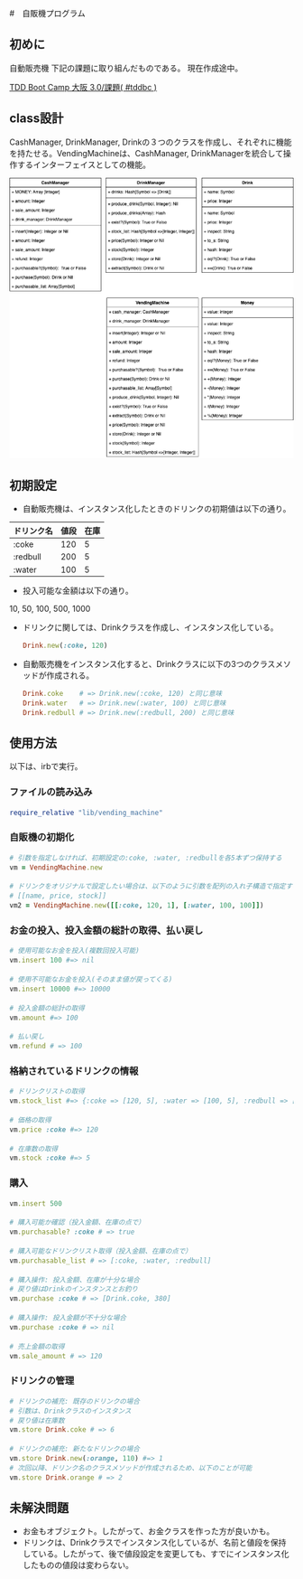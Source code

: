 #　自販機プログラム

## 初めに

自動販売機
下記の課題に取り組んだものである。
現在作成途中。

[TDD Boot Camp 大阪 3.0/課題( #tddbc )](http://devtesting.jp/tddbc/?TDDBC%E5%A4%A7%E9%98%AA3.0%2F%E8%AA%B2%E9%A1%8C)

## class設計

CashManager, DrinkManager, Drinkの３つのクラスを作成し、それぞれに機能を持たせる。VendingMachineは、CashManager, DrinkManagerを統合して操作するインターフェイスとしての機能。

![class](images/class.png)

## 初期設定

- 自動販売機は、インスタンス化したときのドリンクの初期値は以下の通り。

| ドリンク名 | 値段 | 在庫 |
|-|-|-|
| :coke | 120 | 5 |
| :redbull | 200 | 5 |
| :water | 100 | 5 |

- 投入可能な金額は以下の通り。

10, 50, 100, 500, 1000

- ドリンクに関しては、Drinkクラスを作成し、インスタンス化している。

  ```ruby
  Drink.new(:coke, 120)
  ```

- 自動販売機をインスタンス化すると、Drinkクラスに以下の3つのクラスメソッドが作成される。

  ```ruby
  Drink.coke    # => Drink.new(:coke, 120) と同じ意味
  Drink.water   # => Drink.new(:water, 100) と同じ意味
  Drink.redbull # => Drink.new(:redbull, 200) と同じ意味
  ```

## 使用方法

以下は、irbで実行。

### ファイルの読み込み

```ruby
require_relative "lib/vending_machine"
```

### 自販機の初期化

```ruby
# 引数を指定しなければ、初期設定の:coke, :water, :redbullを各5本ずつ保持する
vm = VendingMachine.new

# ドリンクをオリジナルで設定したい場合は、以下のように引数を配列の入れ子構造で指定する
# [[name, price, stock]]
vm2 = VendingMachine.new([[:coke, 120, 1], [:water, 100, 100]])
```

### お金の投入、投入金額の総計の取得、払い戻し

```ruby
# 使用可能なお金を投入(複数回投入可能)
vm.insert 100 #=> nil

# 使用不可能なお金を投入(そのまま値が戻ってくる)
vm.insert 10000 #=> 10000

# 投入金額の総計の取得
vm.amount #=> 100

# 払い戻し
vm.refund # => 100
```

### 格納されているドリンクの情報

```ruby
# ドリンクリストの取得
vm.stock_list #=> {:coke => [120, 5], :water => [100, 5], :redbull => [200, 5]

# 価格の取得
vm.price :coke #=> 120

# 在庫数の取得
vm.stock :coke #=> 5
```

### 購入

```ruby
vm.insert 500

# 購入可能か確認（投入金額、在庫の点で）
vm.purchasable? :coke # => true

# 購入可能なドリンクリスト取得（投入金額、在庫の点で）
vm.purchasable_list # => [:coke, :water, :redbull]

# 購入操作: 投入金額、在庫が十分な場合
# 戻り値はDrinkのインスタンスとお釣り
vm.purchase :coke # => [Drink.coke, 380]

# 購入操作: 投入金額が不十分な場合
vm.purchase :coke # => nil

# 売上金額の取得
vm.sale_amount # => 120
```

### ドリンクの管理

```ruby
# ドリンクの補充: 既存のドリンクの場合
# 引数は、Drinkクラスのインスタンス
# 戻り値は在庫数
vm.store Drink.coke # => 6

# ドリンクの補充: 新たなドリンクの場合
vm.store Drink.new(:orange, 110) #=> 1
# 次回以降、ドリンク名のクラスメソッドが作成されるため、以下のことが可能
vm.store Drink.orange # => 2
```

## 未解決問題
- お金もオブジェクト。したがって、お金クラスを作った方が良いかも。
- ドリンクは、Drinkクラスでインスタンス化しているが、名前と値段を保持している。したがって、後で値段設定を変更しても、すでにインスタンス化したものの値段は変わらない。
